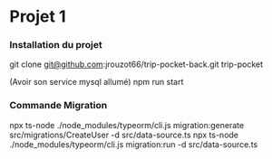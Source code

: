 <!--  <p align="center"> -->
<!--   <a href="http://nestjs.com/" target="blank"><img src="https://nestjs.com/img/logo-small.svg" width="200" alt="Nest Logo" style="margin-left: -7%; margin-right: 8%;" style="margin-left: -7%; margin-right: 8%;"/></a> -->
<!--  <a href="https://github.com/Cheikh785/mini-project-teamx-group-backend/" target="blank"><img src="teamx.png" width="500" alt="TeamX group Logo"/></a> -->
<!-- </p> -->

[circleci-image]: https://img.shields.io/circleci/build/github/nestjs/nest/master?token=abc123def456
[circleci-url]: https://circleci.com/gh/nestjs/nest

# Projet 1 

### Installation du projet

git clone git@github.com:jrouzot66/trip-pocket-back.git trip-pocket

(Avoir son service mysql allumé)
npm run start

### Commande Migration

npx ts-node ./node_modules/typeorm/cli.js migration:generate src/migrations/CreateUser -d src/data-source.ts
npx ts-node ./node_modules/typeorm/cli.js migration:run -d src/data-source.ts
